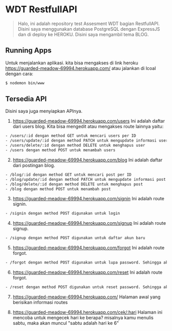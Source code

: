 # WDT RestfullAPI

> Halo, ini adalah repository test Assesment WDT bagian RestfullAPI. Disini saya menggunakan database PostgreSQL dengan ExpressJS dan di deploy ke HEROKU. Disini saya mengambil tema BLOG.

## Running Apps

Untuk menjalankan aplikasi. kita bisa mengakses di link heroku https://guarded-meadow-69994.herokuapp.com/ atau jalankan di lcoal dengan cara:

```bash
$ nodemon bin/www
```

## Tersedia API

Disini saya juga menyiapkan APInya.

1. https://guarded-meadow-69994.herokuapp.com/users
Ini adalah daftar dari users blog. Kita bisa mengedit atau mengakses route lainnya yaitu:

```bash
- /users/:id dengan method GET untuk mencari users per ID
- /users/update/:id dengan method PATCH untuk mengupdate informasi users
- /users/delete/:id dengan method DELETE untuk menghapus user
- /users dengan method POST untuk menambah users
```

2. https://guarded-meadow-69994.herokuapp.com/blog
Ini adalah daftar dari postingan blog.

```bash
- /blog/:id dengan method GET untuk mencari post per ID
- /blog/update/:id dengan method PATCH untuk mengupdate informasi post
- /blog/delete/:id dengan method DELETE untuk menghapus post
- /blog dengan method POST untuk menambah post
```

3. https://guarded-meadow-69994.herokuapp.com/signin
Ini adalah route signin.

```bash
- /signin dengan method POST digunakan untuk login
```

4. https://guarded-meadow-69994.herokuapp.com/signup
Ini adalah route signup.

```bash
- /signup dengan method POST digunakan untuk daftar akun baru
```

5. https://guarded-meadow-69994.herokuapp.com/forgot
Ini adalah route forgot.

```bash
- /forgot dengan method POST digunakan untuk lupa password. Sehingga akan diberitahu passwordnya.
```

6. https://guarded-meadow-69994.herokuapp.com/reset
Ini adalah route forgot.

```bash
- /reset dengan method POST digunakan untuk reset password. Sehingga akan disediakan password baru secara random.
```

7. https://guarded-meadow-69994.herokuapp.com/
Halaman awal yang berisikan informasi routes

8. https://guarded-meadow-69994.herokuapp.com/cek/:hari
Halaman ini mencoba untuk mengecek hari ke berapa? misalnya kamu menulis sabtu, maka akan muncul "sabtu adalah hari ke 6"